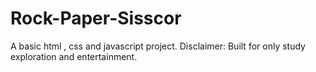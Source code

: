 # Rock-Paper-Sisscor
A basic html , css and javascript project. Disclaimer: Built for only study exploration and entertainment.
